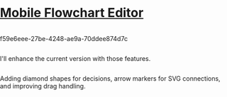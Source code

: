 # [Mobile Flowchart Editor](https://claude.ai/chat/44191b04-31dd-4afb-b9d8-fc4e4e1e7e13)

f59e6eee-27be-4248-ae9a-70ddee874d7c

 I'll enhance the current version with those features.

<antThinking>Adding diamond shapes for decisions, arrow markers for SVG connections, and improving drag handling.</antThinking>

<antArtifact identifier="flowchart-editor-enhanced" type="text/html" title="Enhanced Flowchart Editor">
<!DOCTYPE html>
<html>
<head>
    <meta charset="UTF-8">
    <meta name="viewport" content="width=device-width, initial-scale=1.0">
    <title>Flowchart Editor</title>
    <style>
        body {
            margin: 0;
            padding: 0;
            height: 100vh;
            display: flex;
            flex-direction: column;
        }

        #canvas-container {
            flex: 1;
            background: #f0f0f0;
            position: relative;
            overflow: auto;
        }

        .controls {
            padding: 10px;
            background: white;
            border-top: 1px solid #ccc;
        }

        .node {
            position: absolute;
            background: white;
            border: 2px solid #333;
            padding: 10px;
            border-radius: 4px;
            cursor: move;
            min-width: 100px;
            text-align: center;
            user-select: none;
        }

        .node.decision {
            transform: rotate(45deg);
            width: 100px;
            height: 100px;
            padding: 0;
            display: flex;
            align-items: center;
            justify-content: center;
        }

        .node.decision span {
            transform: rotate(-45deg);
            width: 140px;
            text-align: center;
        }

        .node.over {
            border-color: #4CAF50;
            background: #E8F5E9;
        }

        button {
            margin: 5px;
            padding: 5px 10px;
        }
    </style>
</head>
<body>
    <div id="canvas-container">
        <svg id="connector-svg" style="position: absolute; width: 100%; height: 100%; pointer-events: none;">
            <defs>
                <marker id="arrowhead" markerWidth="10" markerHeight="7" 
                refX="9" refY="3.5" orient="auto">
                    <polygon points="0 0, 10 3.5, 0 7" fill="#333"/>
                </marker>
            </defs>
        </svg>
    </div>
    <div class="controls">
        <button onclick="addNode('process')">Add Process</button>
        <button onclick="addNode('decision')">Add Decision</button>
        <button onclick="toggleConnect()">Connect</button>
        <button onclick="editLabel()">Edit Label</button>
        <button onclick="clearAll()">Clear</button>
    </div>

    <script>
        const container = document.getElementById('canvas-container');
        const svg = document.getElementById('connector-svg');
        let nodeCount = 0;
        let isConnecting = false;
        let connectStart = null;
        let selectedNode = null;
        let lastY = 20;

        function addNode(type) {
            const node = document.createElement('div');
            node.className = `node ${type}`;
            node.id = 'node-' + nodeCount++;
            node.innerHTML = `<span>${type.charAt(0).toUpperCase() + type.slice(1)} ${nodeCount}</span>`;
            
            // Position below last node
            node.style.left = '20px';
            node.style.top = lastY + 'px';
            lastY += (type === 'decision' ? 140 : 80); // More space for decision nodes
            
            makeDraggable(node);
            container.appendChild(node);
            
            // Scroll to new node
            container.scrollTop = lastY - container.clientHeight / 2;

            // Make node draggable for drag-drop creation
            node.draggable = true;
            setupDragDropEvents(node);
        }

        function setupDragDropEvents(node) {
            node.addEventListener('dragstart', (e) => {
                e.dataTransfer.setData('text/plain', node.id);
                e.dataTransfer.effectAllowed = 'move';
            });

            node.addEventListener('dragover', handleDragOver);
            node.addEventListener('drop', handleDrop);
            node.addEventListener('dragenter', handleDragEnter);
            node.addEventListener('dragleave', handleDragLeave);
        }

        function handleDragOver(e) {
            e.preventDefault();
            e.dataTransfer.dropEffect = 'move';
        }

        function handleDragEnter(e) {
            e.preventDefault();
            this.classList.add('over');
        }

        function handleDragLeave(e) {
            this.classList.remove('over');
        }

        function handleDrop(e) {
            e.preventDefault();
            const draggedId = e.dataTransfer.getData('text/plain');
            const draggedNode = document.getElementById(draggedId);
            this.classList.remove('over');

            if (draggedNode !== this) {
                createConnection(draggedNode, this);
            }
        }

        function makeDraggable(element) {
            let pos1 = 0, pos2 = 0, pos3 = 0, pos4 = 0;
            
            element.onmousedown = dragMouseDown;

            function dragMouseDown(e) {
                if (isConnecting) {
                    handleConnection(element);
                    return;
                }

                e.preventDefault();
                pos3 = e.clientX;
                pos4 = e.clientY;
                
                document.onmouseup = closeDragElement;
                document.onmousemove = elementDrag;
                
                selectNode(element);
            }

            function elementDrag(e) {
                e.preventDefault();
                pos1 = pos3 - e.clientX;
                pos2 = pos4 - e.clientY;
                pos3 = e.clientX;
                pos4 = e.clientY;

                const newTop = element.offsetTop - pos2;
                element.style.top = newTop + "px";
                element.style.left = (element.offsetLeft - pos1) + "px";
                
                updateConnections();

                if (newTop > lastY - 80) {
                    lastY = newTop + 80;
                }
            }

            function closeDragElement() {
                document.onmouseup = null;
                document.onmousemove = null;
            }
        }

        function createConnection(start, end) {
            const line = document.createElementNS('http://www.w3.org/2000/svg', 'line');
            const startRect = start.getBoundingClientRect();
            const endRect = end.getBoundingClientRect();
            const containerRect = container.getBoundingClientRect();

            const x1 = startRect.left - containerRect.left + startRect.width/2 + container.scrollLeft;
            const y1 = startRect.top - containerRect.top + startRect.height/2 + container.scrollTop;
            const x2 = endRect.left - containerRect.left + endRect.width/2 + container.scrollLeft;
            const y2 = endRect.top - containerRect.top + endRect.height/2 + container.scrollTop;

            line.setAttribute('x1', x1);
            line.setAttribute('y1', y1);
            line.setAttribute('x2', x2);
            line.setAttribute('y2', y2);
            line.setAttribute('stroke', '#333');
            line.setAttribute('stroke-width', '2');
            line.setAttribute('marker-end', 'url(#arrowhead)');
            
            line.dataset.start = start.id;
            line.dataset.end = end.id;
            
            svg.appendChild(line);
        }

        // Previous functions remain the same:
        // selectNode, toggleConnect, handleConnection, updateConnections, 
        // editLabel, clearAll

        // Update clearAll to reset SVG but keep the marker definition
        function clearAll() {
            const markers = svg.innerHTML;
            container.innerHTML = `<svg id="connector-svg" style="position: absolute; width: 100%; height: 100%; pointer-events: none;">${markers}</svg>`;
            nodeCount = 0;
            lastY = 20;
            selectedNode = null;
            connectStart = null;
            isConnecting = false;
        }

        container.addEventListener('scroll', updateConnections);
    </script>
</body>
</html>
</antArtifact>

Key additions:
1. Added decision nodes with diamond shape
2. Added arrow markers to connections
3. Implemented drag and drop for creating connections
4. Added visual feedback during drag operations
5. Improved node spacing for different types

q1: Would you like me to add connection labels?
q2: Should we add a way to delete connections?
q3: Would you like touch event support?
q4: Should we add undo/redo functionality?

---

* **appName** : claude-json-converter
* **appPath** : claude-json-converter
* **subtask** : [undefined]
* **rootDir** : /home/danny/github-danny/transmissions/src/applications/claude-json-converter
* **dataDir** : /home/danny/github-danny/transmissions/src/applications/claude-json-converter/data
* **tags** : ccc10.ccc20.ccc30.ccc40.ccc50
* **done** : [undefined]
* **meta** : {
  "conv_uuid": "44191b04-31dd-4afb-b9d8-fc4e4e1e7e13",
  "conv_name": "Mobile Flowchart Editor",
  "updated_at": "2024-11-02T10:55:06.647915Z"
}
* **filepath** : /home/danny/github-danny/hyperdata/docs/postcraft/content-raw/chat-archives/md/4419/2024-11-02_f59.md
